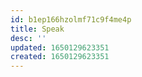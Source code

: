 ```yaml
---
id: b1ep166hzolmf71c9f4me4p
title: Speak
desc: ''
updated: 1650129623351
created: 1650129623351
---
```


